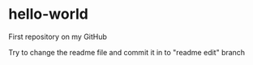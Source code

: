 # hello-world
First repository on my GitHub


Try to change the readme file and commit it in to "readme edit" branch
